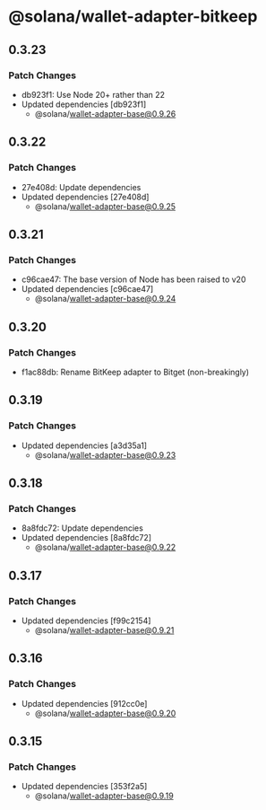 # @solana/wallet-adapter-bitkeep

## 0.3.23

### Patch Changes

- db923f1: Use Node 20+ rather than 22
- Updated dependencies [db923f1]
    - @solana/wallet-adapter-base@0.9.26

## 0.3.22

### Patch Changes

- 27e408d: Update dependencies
- Updated dependencies [27e408d]
    - @solana/wallet-adapter-base@0.9.25

## 0.3.21

### Patch Changes

- c96cae47: The base version of Node has been raised to v20
- Updated dependencies [c96cae47]
    - @solana/wallet-adapter-base@0.9.24

## 0.3.20

### Patch Changes

- f1ac88db: Rename BitKeep adapter to Bitget (non-breakingly)

## 0.3.19

### Patch Changes

- Updated dependencies [a3d35a1]
    - @solana/wallet-adapter-base@0.9.23

## 0.3.18

### Patch Changes

- 8a8fdc72: Update dependencies
- Updated dependencies [8a8fdc72]
    - @solana/wallet-adapter-base@0.9.22

## 0.3.17

### Patch Changes

- Updated dependencies [f99c2154]
    - @solana/wallet-adapter-base@0.9.21

## 0.3.16

### Patch Changes

- Updated dependencies [912cc0e]
    - @solana/wallet-adapter-base@0.9.20

## 0.3.15

### Patch Changes

- Updated dependencies [353f2a5]
    - @solana/wallet-adapter-base@0.9.19
